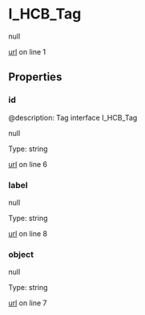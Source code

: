 # I_HCB_Tag

null 

[url](https://github.com/devramsean0/hcb.js/blob/7dcd236/src/api_schemas/tag.ts#L1) on line 1  

## Properties
### id
@description: Tag interface
 I_HCB_Tag 

null 

Type: string  

[url](https://github.com/devramsean0/hcb.js/blob/7dcd236/src/api_schemas/tag.ts#L6) on line 6  

### label

null 

Type: string  

[url](https://github.com/devramsean0/hcb.js/blob/7dcd236/src/api_schemas/tag.ts#L8) on line 8  

### object

null 

Type: string  

[url](https://github.com/devramsean0/hcb.js/blob/7dcd236/src/api_schemas/tag.ts#L7) on line 7  
